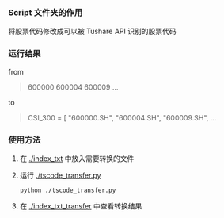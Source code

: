 ### Script 文件夹的作用

将股票代码修改成可以被 Tushare API 识别的股票代码

### 运行结果

from

> 600000
> 600004
> 600009
> ...

to

> CSI_300 = [
>     "600000.SH",
>     "600004.SH",
>     "600009.SH",
> ...

### 使用方法

1. 在 [./index_txt](./index_txt) 中放入需要转换的文件

2. 运行 [./tscode_transfer.py](./tscode_transfer.py)

   ```shell
   python ./tscode_transfer.py
   ```

3. 在 [./index_txt_transfer](./index_txt_transfer) 中查看转换结果

​	